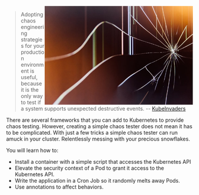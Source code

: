 <img align="right" alt="Credit: Photo by Jilbert Ebrahimi on Unsplash" title="Credit: Photo by Jilbert Ebrahimi on Unsplash" src="./assets/ivan-vranic-j9-2LIZ2_Rc-unsplash.jpg" width=400>

> Adopting chaos engineering strategies for your production environment is useful, because it is the only way to test if a system supports unexpected destructive events. -- [KubeInvaders](https://kubernetes.io/blog/2020/01/22/kubeinvaders-gamified-chaos-engineering-tool-for-kubernetes)

There are several frameworks that you can add to Kubernetes to provide chaos testing. However, creating a simple chaos tester does not mean it has to be complicated. With just a few tricks a simple chaos tester can run amuck in your cluster. Relentlessly messing with your precious snowflakes.

You will learn how to:

- Install a container with a simple script that accesses the Kubernetes API
- Elevate the security context of a Pod to grant it access to the Kubernetes API.
- Write the application in a Cron Job so it randomly melts away Pods.
- Use annotations to affect behaviors.
